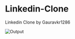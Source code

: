 # Linkedin-Clone
Linkedin Clone by Gauravkr1286




![Output](https://user-images.githubusercontent.com/84120770/147545564-2401ae50-1cd2-44a5-89b9-fa0d2be3aad9.png)
